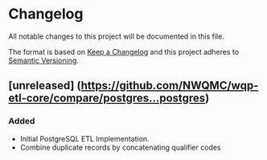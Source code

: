 # Changelog
All notable changes to this project will be documented in this file.

The format is based on [Keep a Changelog](http://keepachangelog.com/en/1.0.0/)
and this project adheres to [Semantic Versioning](http://semver.org/spec/v2.0.0.html).

## [unreleased] (https://github.com/NWQMC/wqp-etl-core/compare/postgres...postgres)

### Added
  -   Initial PostgreSQL ETL Implementation.
  -   Combine duplicate records by concatenating qualifier codes
